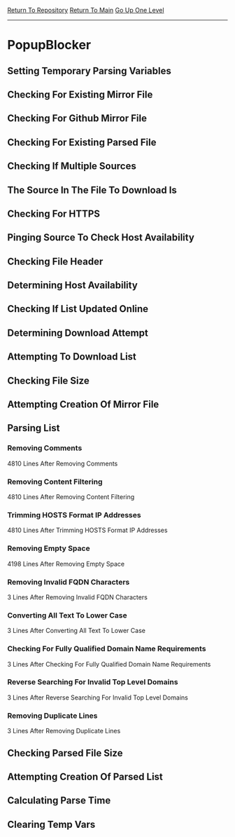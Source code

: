 [Return To Repository](https://github.com/deathbybandaid/piholeparser/)
[Return To Main](https://github.com/deathbybandaid/piholeparser/blob/master/RecentRunLogs/Mainlog.md)
[Go Up One Level](https://github.com/deathbybandaid/piholeparser/blob/master/RecentRunLogs/TopLevelScripts/30-Processing-External-Blacklists.md)
____________________________________
# PopupBlocker
## Setting Temporary Parsing Variables
## Checking For Existing Mirror File
## Checking For Github Mirror File
## Checking For Existing Parsed File
## Checking If Multiple Sources
## The Source In The File To Download Is
## Checking For HTTPS
## Pinging Source To Check Host Availability
## Checking File Header
## Determining Host Availability
## Checking If List Updated Online
## Determining Download Attempt
## Attempting To Download List
## Checking File Size
## Attempting Creation Of Mirror File
## Parsing List
### Removing Comments
4810 Lines After Removing Comments
### Removing Content Filtering
4810 Lines After Removing Content Filtering
### Trimming HOSTS Format IP Addresses
4810 Lines After Trimming HOSTS Format IP Addresses
### Removing Empty Space
4198 Lines After Removing Empty Space
### Removing Invalid FQDN Characters
3 Lines After Removing Invalid FQDN Characters
### Converting All Text To Lower Case
3 Lines After Converting All Text To Lower Case
### Checking For Fully Qualified Domain Name Requirements
3 Lines After Checking For Fully Qualified Domain Name Requirements
### Reverse Searching For Invalid Top Level Domains
3 Lines After Reverse Searching For Invalid Top Level Domains
### Removing Duplicate Lines
3 Lines After Removing Duplicate Lines
## Checking Parsed File Size
## Attempting Creation Of Parsed List
## Calculating Parse Time
## Clearing Temp Vars

